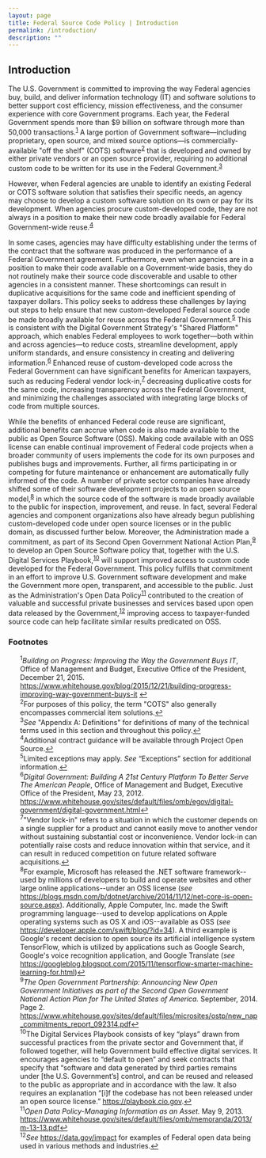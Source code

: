 ```yaml
---
layout: page
title: Federal Source Code Policy | Introduction
permalink: /introduction/
description: ""
---
```


## Introduction

The U.S. Government is committed to improving the way Federal agencies buy, build, and deliver information technology (IT) and software solutions to better support cost efficiency, mission effectiveness, and the consumer experience with core Government programs. Each year, the Federal Government spends more than $9 billion on software through more than 50,000 transactions.<sup id="fnr1"><a href="#fn1">1</a></sup> A large portion of Government software—including proprietary, open source, and mixed source options—is commercially-available "off the shelf" (COTS) software<sup id="fnr2"><a href="#fn2">2</a></sup> that is developed and owned by either private vendors or an open source provider, requiring no additional custom code to be written for its use in the Federal Government.<sup id="fnr3"><a href="#fn3">3</a></sup>

However, when Federal agencies are unable to identify an existing Federal or COTS software solution that satisfies their specific needs, an agency may choose to develop a custom software solution on its own or pay for its development. When agencies procure custom-developed code, they are not always in a position to make their new code broadly available for Federal Government-wide reuse.<sup id="fnr4"><a href="#fn4">4</a></sup>

In some cases, agencies may have difficulty establishing under the terms of the contract that the software was produced in the performance of a Federal Government agreement. Furthermore, even when agencies are in a position to make their code available on a Government-wide basis, they do not routinely make their source code discoverable and usable to other agencies in a consistent manner. These shortcomings can result in duplicative acquisitions for the same code and inefficient spending of taxpayer dollars. This policy seeks to address these challenges by laying out steps to help ensure that new custom-developed Federal source code be made broadly available for reuse across the Federal Government.<sup id="fnr5"><a href="#fn5">5</a></sup> This is consistent with the Digital Government Strategy's "Shared Platform" approach, which enables Federal employees to work together—both within and across agencies—to reduce costs, streamline development, apply uniform standards, and ensure consistency in creating and delivering information.<sup id="fnr6"><a href="#fn6">6</a></sup>  Enhanced reuse of custom-developed code across the Federal Government can have significant benefits for American taxpayers, such as reducing Federal vendor lock-in,<sup id="fnr7"><a href="#fn7">7</a></sup> decreasing duplicative costs for the same code, increasing transparency across the Federal Government, and minimizing the challenges associated with integrating large blocks of code from multiple sources.

While the benefits of enhanced Federal code reuse are significant, additional benefits can accrue when code is also made available to the public as Open Source Software (OSS). Making code available with an OSS license can enable continual improvement of Federal code projects when a broader community of users implements the code for its own purposes and publishes bugs and improvements. Further, all firms participating in or competing for future maintenance or enhancement are automatically fully informed of the code. A number of private sector companies have already shifted some of their software development projects to an open source model,<sup id="fnr8"><a href="#fn8">8</a></sup> in which the source code of the software is made broadly available to the public for inspection, improvement, and reuse. In fact, several Federal agencies and component organizations also have already begun publishing custom-developed code under open source licenses or in the public domain, as discussed further below. Moreover, the Administration made a commitment, as part of its Second Open Government National Action Plan,<sup id="fnr9"><a href="#fn9">9</a></sup> to develop an Open Source Software policy that, together with the U.S. Digital Services Playbook,<sup id="fnr10"><a href="#fn10">10</a></sup> will support improved access to custom code developed for the Federal Government. This policy fulfills that commitment in an effort to improve U.S. Government software development and make the Government more open, transparent, and accessible to the public. Just as the Administration's Open Data Policy<sup id="fnr11"><a href="#fn11">11</a></sup> contributed to the creation of valuable and successful private businesses and services based upon open data released by the Government,<sup id="fnr12"><a href="#fn12">12</a></sup> improving access to taxpayer-funded source code can help facilitate similar results predicated on OSS.

### Footnotes

<ul style="list-style-type:none">
<li id="fn1"><sup>1</sup><em>Building on Progress: Improving the Way the Government Buys IT</em>, Office of Management and Budget, Executive Office of the President, December 21, 2015. <a href="https://www.whitehouse.gov/blog/2015/12/21/building-progress-improving-way-government-buys-it">https://www.whitehouse.gov/blog/2015/12/21/building-progress-improving-way-government-buys-it</a> <a href="#fnr1">&#8617;</a></li>
<li id="fn2"><sup>2</sup>For purposes of this policy, the term "COTS" also generally encompasses commercial item solutions.<a href="#fnr2">&#8617;</a></li>
<li id="fn3"><sup>3</sup><em>See</em> "Appendix A: Definitions" for definitions of many of the technical terms used in this section and throughout this policy.<a href="#fnr3">&#8617;</a></li>
<li id="fn4"><sup>4</sup>Additional contract guidance will be available through Project Open Source.<a href="#fnr4">&#8617;</a></li>
<li id="fn5"><sup>5</sup>Limited exceptions may apply. <em>See</em> “Exceptions” section for additional information.<a href="#fnr5">&#8617;</a></li>
<li id="fn6"><sup>6</sup><em>Digital Government: Building A 21st Century Platform To Better Serve The American People</em>, Office of Management and Budget, Executive Office of the President, May 23, 2012. <a href="https://www.whitehouse.gov/sites/default/files/omb/egov/digital-government/digital-government.html">https://www.whitehouse.gov/sites/default/files/omb/egov/digital-government/digital-government.html</a><a href="#fnr6">&#8617;</a></li>
<li id="fn7"><sup>7</sup>"Vendor lock-in" refers to a situation in which the customer depends on a single supplier for a product and cannot easily move to another vendor without sustaining substantial cost or inconvenience. Vendor lock-in can potentially raise costs and reduce innovation within that service, and it can result in reduced competition on future related software acquisitions.<a href="#fnr7">&#8617;</a></li>
<li id="fn8"><sup>8</sup>For example, Microsoft has released the .NET software framework--used by millions of developers to build and operate websites and other large online applications--under an OSS license (<em>see</em> <a href="https://blogs.msdn.com/b/dotnet/archive/2014/11/12/net-core-is-open-source.aspx">https://blogs.msdn.com/b/dotnet/archive/2014/11/12/net-core-is-open-source.aspx</a>). Additionally, Apple Computer, Inc. made the Swift programming language--used to develop applications on Apple operating systems such as OS X and iOS--available as OSS (<em>see</em> <a href="https://developer.apple.com/swift/blog/?id=34">https://developer.apple.com/swift/blog/?id=34</a>). A third example is Google's recent decision to open source its artificial intelligence system TensorFlow, which is utilized by applications such as Google Search, Google's voice recognition application, and Google Translate (<em>see</em> <a href="https://googleblog.blogspot.com/2015/11/tensorflow-smarter-machine-learning-for.html">https://googleblog.blogspot.com/2015/11/tensorflow-smarter-machine-learning-for.html</a>)<a href="#fnr8">&#8617;</a></li>
<li id="fn9"><sup>9</sup><em>The Open Government Partnership: Announcing New Open Government Initiatives as part of the Second Open Government National Action Plan for The United States of America.</em> September, 2014. Page 2. <a href="https://www.whitehouse.gov/sites/default/files/microsites/ostp/new_nap_commitments_report_092314.pdf">https://www.whitehouse.gov/sites/default/files/microsites/ostp/new_nap_commitments_report_092314.pdf</a><a href="#fnr9">&#8617;</a></li>
<li id="fn10"><sup>10</sup>The Digital Services Playbook consists of key “plays” drawn from successful practices from the private sector and Government that, if followed together, will help Government build effective digital services. It encourages agencies to “default to open” and seek contracts that specify that “software and data generated by third parties remains under [the U.S. Government’s] control, and can be reused and released to the public as appropriate and in accordance with the law. It also requires an explanation “[i]f the codebase has not been released under an open source license.” <a href="https://playbook.cio.gov/">https://playbook.cio.gov</a>.<a href="#fnr10">&#8617;</a></li>
<li id="fn11"><sup>11</sup><em>Open Data Policy-Managing Information as an Asset.</em> May 9, 2013. <a href="https://www.whitehouse.gov/sites/default/files/omb/memoranda/2013/m-13-13.pdf">https://www.whitehouse.gov/sites/default/files/omb/memoranda/2013/m-13-13.pdf</a><a href="#fnr11">&#8617;</a></li>
<li id="fn12"><sup>12</sup><em>See</em> <a href="https://www.data.gov/impact">https://data.gov/impact</a> for examples of Federal open data being used in various methods and industries.<a href="#fnr12">&#8617;</a></li>

</ul>
